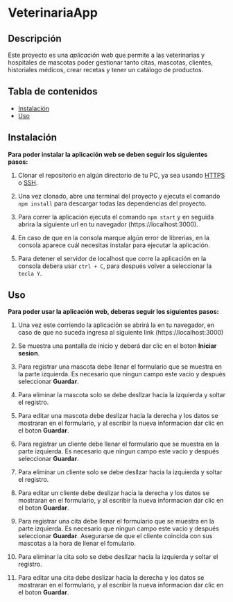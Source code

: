 # VeterinariaApp

## Descripción 

Este proyecto es una *aplicación web* que permite a las veterinarias y hospitales de mascotas poder gestionar tanto citas, mascotas, clientes, historiales médicos, crear recetas y tener un catálogo de productos. 

## Tabla de contenidos

- [Instalación](#Instalación)
- [Uso](#Uso)

## Instalación

**Para poder instalar la aplicación web se deben seguir los siguientes pasos:**

1. Clonar el repositorio en algún directorio de tu PC, ya sea usando [HTTPS](https://gitlab.com/2022378002/veterinariaapp-pwa.git) o [SSH](git@gitlab.com:2022378002/veterinariaapp-pwa.git).

2. Una vez clonado, abre una terminal del proyecto y ejecuta el comando `npm install` para descargar todas las dependencias del proyecto.

3. Para correr la aplicación ejecuta el comando `npm start` y en seguida abrira la siguiente url en tu navegador (https://localhost:3000).

4. En caso de que en la consola marque algún error de librerias, en la consola aparece cuál necesitas instalar para ejecutar la aplicación.

5. Para detener el servidor de localhost que corre la aplicación en la consola debera usar `ctrl + C`, para después volver a seleccionar la `tecla Y`.

## Uso

**Para poder usar la aplicación web, deberas seguir los siguientes pasos:**

1. Una vez este corriendo la aplicación se abrirá la en tu navegador, en caso de que no suceda ingresa al siguiente link (https://localhost:3000)

2. Se muestra una pantalla de inicio y deberá dar clic en el boton **Iniciar sesion**.

3. Para registrar una mascota debe llenar el formulario que se muestra en la parte izquierda. Es necesario que ningun campo este vacio y después seleccionar **Guardar**.

4. Para eliminar la mascota solo se debe desllzar hacia la izquierda y soltar el registro.

5. Para editar una mascota debe deslizar hacia la derecha y los datos se mostraran en el formulario, y al escribir la nueva informacion dar clic en el boton **Guardar**.

6. Para registrar un cliente debe llenar el formulario que se muestra en la parte izquierda. Es necesario que ningun campo este vacio y después seleccionar **Guardar**.

7. Para eliminar un cliente solo se debe desllzar hacia la izquierda y soltar el registro.

8. Para editar un cliente debe deslizar hacia la derecha y los datos se mostraran en el formulario, y al escribir la nueva informacion dar clic en el boton **Guardar**.

9. Para registrar una cita debe llenar el formulario que se muestra en la parte izquierda. Es necesario que ningun campo este vacio y después seleccionar **Guardar**. Asegurarse de que el cliente coincida con sus mascotas a la hora de llenar el fomulario.

10. Para eliminar la cita solo se debe desllzar hacia la izquierda y soltar el registro.

11. Para editar una cita debe deslizar hacia la derecha y los datos se mostraran en el formulario, y al escribir la nueva informacion dar clic en el boton **Guardar**.

